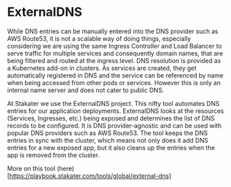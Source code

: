 # ExternalDNS
While DNS entries can be manually entered into the DNS provider such as AWS Route53, it is not a scalable way of doing things, especially considering we are using the same Ingress Controller and Load Balancer to serve traffic for multiple services and consequently domain names, that are being filtered and routed at the ingress level. DNS resolution is provided as a Kubernetes add-on in clusters. As services are created, they get automatically registered in DNS and the service can be referenced by name when being accessed from other pods or services. However this is only an internal name server and does not cater to public DNS.

At Stakater we use the ExternalDNS project. This nifty tool automates DNS entries for our application deployments. ExternalDNS looks at the resources (Services, Ingresses, etc.) being exposed and determines the list of DNS records to be configured. It is DNS provider-agnostic and can be used with popular DNS providers such as AWS Route53. The tool keeps the DNS entries in sync with the cluster, which means not only does it add DNS entries for a new exposed app, but it also cleans up the entries when the app is removed from the cluster.

More on this tool (here)[https://playbook.stakater.com/tools/global/external-dns]